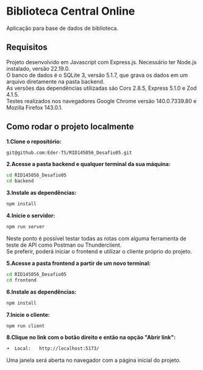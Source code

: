 # **Biblioteca Central Online**

Aplicação para base de dados de biblioteca.

## **Requisitos**

Projeto desenvolvido em Javascript com Express.js. Necessário ter Node.js instalado, versão 22.19.0.<br>
O banco de dados é o SQLite 3, versão 5.1.7, que grava os dados em um arquivo diretamente na pasta backend.<br>
As versões das dependências utilizadas são Cors 2.8.5, Express 5.1.0 e Zod 4.1.5.<br>
Testes realizados nos navegadores Google Chrome versão 140.0.7339.80 e Mozilla Firefox 143.0.1.<br>

## **Como rodar o projeto localmente**

**1.Clone o repositório:**
```bash
git@github.com:Eder-TS/RID145056_Desafio05.git
```

**2.Acesse a pasta backend e qualquer terminal da sua máquina:**
```bash
cd RID145056_Desafio05
cd backend
``` 

**3.Instale as dependências:**
```bash
npm install
```

**4.Inicie o servidor:**
```bash
npm run server
```

Neste ponto é possível testar todas as rotas com alguma ferramenta de teste de API como Postman ou  Thunderclient.<br>
Se preferir, poderá iniciar o frontend e utilizar o cliente próprio do projeto.<br>

**5.Acesse a pasta frontend a partir de um novo terminal:**
```bash
cd RID145056_Desafio05
cd frontend
``` 

**6.Instale as dependências:**
```bash
npm install
```

**7.Inicie o cliente:**
```bash
npm run client
```

**8.Clique no link com o botão direito e então na opção "Abrir link":**
```bash
➜  Local:   http://localhost:5173/
```
Uma janela será aberta no navegador com a página inicial do projeto.